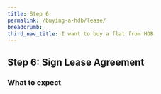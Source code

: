 ```yaml
---
title: Step 6
permalink: /buying-a-hdb/lease/
breadcrumb: 
third_nav_title: I want to buy a flat from HDB
---
```


## Step 6: Sign Lease Agreement 

### What to expect
